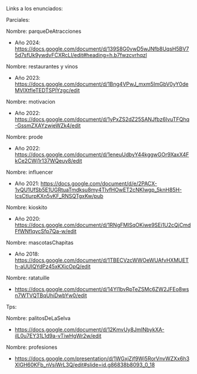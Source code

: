 Links a los enunciados:

 Parciales:

Nombre: parqueDeAtracciones
- Año 2024: https://docs.google.com/document/d/139S8G0vwD5wJNfb8UqsH5BV75d7sfUk9ywdvFCXRcLI/edit#heading=h.b7fwzcvrhqzl

Nombre: restaurantes y vinos
- Año 2023: https://docs.google.com/document/d/1Bng4VPwJ_mxm5ImGbV0yY0deMVlXtfIeTEDTSPlYzgc/edit

Nombre: motivacion
- Año 2022: https://docs.google.com/document/d/1yPxZS2dZ25SANJfbz6IvuTFQhq-GssmZXAYzwjeWZk4/edit

Nombre: prode
- Año 2022: https://docs.google.com/document/d/1eneuUdbyY44kggwGOr9XaxX4FkCe2CWj1r137WQeuy8/edit

Nombre: influencer
- Año 2021: https://docs.google.com/document/d/e/2PACX-1vQU1UfSb5E1UGRtuaTmdksu8my4TlvfHOwET2cNKlwgp_5knH85H-lcsCtlurpKXn5vKF_RNSQTgxKw/pub

Nombre: kioskito
- Año 2020: https://docs.google.com/document/d/1RNgFMlSqOKiwe9SEi1U2cQjCmdFfWNflqycSfp7Qa-w/edit

Nombre: mascotasChapitas
- Año 2018: https://docs.google.com/document/d/1TBECVzcWWOeWUAfvHXMUETh-aUUIQYdPz45xKXjcOpQ/edit

Nombre: ratatuille
-  https://docs.google.com/document/d/14Yl1bvRpTeZSMc6ZW2JFEo8wsn7WTVQTBqUhiDwbYw0/edit

  Tps:

Nombre: palitosDeLaSelva
- https://docs.google.com/document/d/12KmvUy8JmINbykXA-ilL0u7EY31L1d9a-vTiwHgWr2w/edit

Nombre: profesiones
- https://docs.google.com/presentation/d/1WGxjZjf9Wj5RorVnvWZXx6h3XlGH60KFb_nVsiWrL3Q/edit#slide=id.g86838b8093_0_18
  
